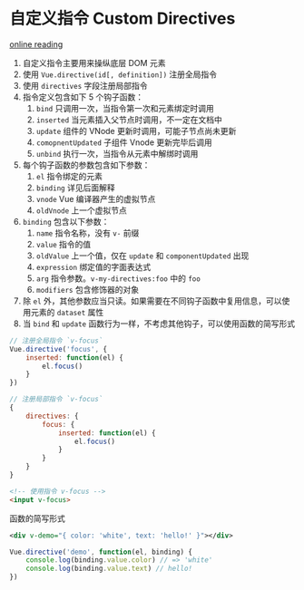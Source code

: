 # 自定义指令 Custom Directives

[online reading](https://vuejs.org/v2/guide/custom-directive.html)

1. 自定义指令主要用来操纵底层 DOM 元素
2. 使用 `Vue.directive(id[, definition])` 注册全局指令
3. 使用 `directives` 字段注册局部指令
4. 指令定义包含如下 5 个钩子函数：
   1. `bind` 只调用一次，当指令第一次和元素绑定时调用
   2. `inserted` 当元素插入父节点时调用，不一定在文档中
   3. `update` 组件的 VNode 更新时调用，可能子节点尚未更新
   4. `comopnentUpdated` 子组件 Vnode 更新完毕后调用
   5. `unbind` 执行一次，当指令从元素中解绑时调用
5. 每个钩子函数的参数包含如下参数：
   1. `el` 指令绑定的元素
   2. `binding` 详见后面解释
   3. `vnode` Vue 编译器产生的虚拟节点
   4. `oldVnode` 上一个虚拟节点
6. `binding` 包含以下参数：
   1. `name` 指令名称，没有 `v-` 前缀
   2. `value` 指令的值
   3. `oldValue` 上一个值，仅在 `update` 和 `componentUpdated` 出现
   4. `expression` 绑定值的字面表达式
   5. `arg` 指令参数。`v-my-directives:foo` 中的 `foo`
   6. `modifiers` 包含修饰器的对象
7. 除 `el` 外，其他参数应当只读。如果需要在不同钩子函数中复用信息，可以使用元素的 `dataset` 属性
8. 当 `bind` 和 `update` 函数行为一样，不考虑其他钩子，可以使用函数的简写形式



```js
// 注册全局指令 `v-focus`
Vue.directive('focus', {
    inserted: function(el) {
        el.focus()
    }
})
```

```js
// 注册局部指令 `v-focus`
{
    directives: {
        focus: {
            inserted: function(el) {
                el.focus()
            }
        }
    }
}
```

```html
<!-- 使用指令 v-focus -->
<input v-focus>
```

函数的简写形式

```xml
<div v-demo="{ color: 'white', text: 'hello!' }"></div>
```

```js
Vue.directive('demo', function(el, binding) {
    console.log(binding.value.color) // => 'white'
    console.log(binding.value.text) // hello!
})
```

